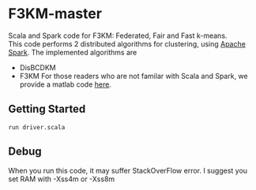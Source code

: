# F3KM-master
Scala and Spark code for F3KM: Federated, Fair and Fast k-means. <br>
This code performs 2 distributed algorithms for clustering, using [Apache Spark](https://spark.apache.org/). The implemented algorithms are
- DisBCDKM
- F3KM
For those readers who are not familar with Scala and Spark, we provide a matlab code [here](https://github.com/zsk66/F3KM-MATLAB).
## Getting Started
```
run driver.scala
```
## Debug
When you run this code, it may suffer StackOverFlow error. I suggest you set RAM with -Xss4m or -Xss8m 
